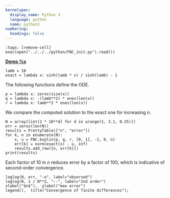 ```yaml
---
kernelspec:
  display_name: Python 3
  language: python
  name: python3
numbering:
  headings: false
---
```

```{code-cell}
:tags: [remove-cell]
exec(open("../../../python/FNC_init.py").read())
```
[**Demo %s**](#demo-linear-converge)

```{code-cell}
lamb = 10
exact = lambda x: sinh(lamb * x) / sinh(lamb) - 1
```

The following functions define the ODE.

```{code-cell}
p = lambda x: zeros(size(x))
q = lambda x: -(lamb**2) * ones(len(x))
r = lambda x: lamb**2 * ones(len(x))
```

We compare the computed solution to the exact one for increasing $n$.

```{code-cell}
N = array([int(2 * 10**d) for d in arange(1, 3.1, 0.25)])
err = zeros(len(N))
results = PrettyTable(["n", "error"])
for k, n in enumerate(N):
    x, u = FNC.bvplin(p, q, r, [0, 1], -1, 0, n)
    err[k] = norm(exact(x) - u, inf)
    results.add_row([n, err[k]])
print(results)
```

Each factor of 10 in $n$ reduces error by a factor of 100, which is indicative of second-order convergence.

```{code-cell}
loglog(N, err, "-o", label="observed")
loglog(N, 1 / N**2, "--", label="2nd order")
xlabel("$n$"),  ylabel("max error")
legend(),  title("Convergence of finite differences");
```
